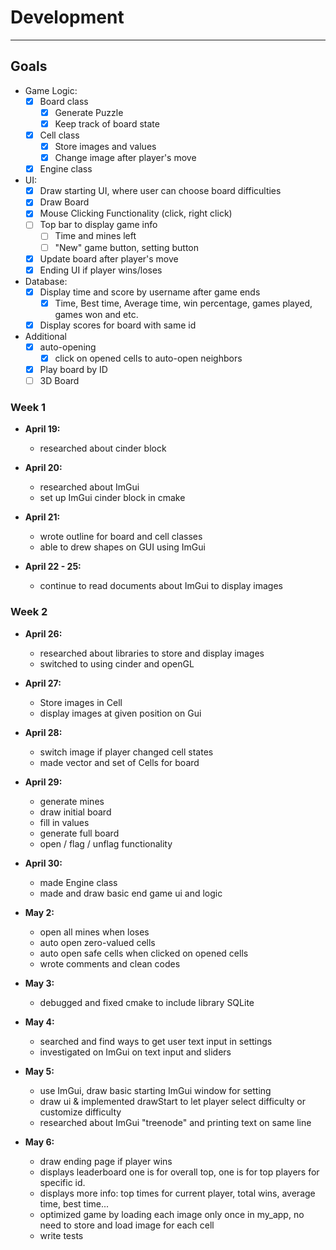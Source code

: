 # Development

---

## Goals

- Game Logic:
    - [x] Board class
        - [x] Generate Puzzle
        - [x] Keep track of board state
    - [x] Cell class
        - [x] Store images and values
        - [x] Change image after player's move
    - [x] Engine class
        
- UI:
    - [x] Draw starting UI, where user can choose board difficulties
    - [x] Draw Board
    - [x] Mouse Clicking Functionality (click, right click) 
    - [ ] Top bar to display game info
        - [ ] Time and mines left
        - [ ] "New" game button, setting button
    - [x] Update board after player's move
    - [x] Ending UI if player wins/loses
    
- Database:
    - [x] Display time and score by username after game ends
        - [x] Time, Best time, Average time, win percentage, games played, games won and etc. 
    - [x] Display scores for board with same id
    
- Additional
    - [x] auto-opening
        - [x] click on opened cells to auto-open neighbors
    - [x] Play board by ID
    - [ ] 3D Board
    
### Week 1
* **April 19:** 
    - researched about cinder block
   
* **April 20:** 
    - researched about ImGui
    - set up ImGui cinder block in cmake
    
* **April 21:** 
    - wrote outline for board and cell classes
    - able to drew shapes on GUI using ImGui
    
* **April 22 - 25:**
    - continue to read documents about ImGui to display images

### Week 2

* **April 26:** 
    - researched about libraries to store and display images
    - switched to using cinder and openGL
    
* **April 27:**
    - Store images in Cell
    - display images at given position on Gui
 
* **April 28:**
    - switch image if player changed cell states
    - made vector and set of Cells for board
 
* **April 29:**
    - generate mines
    - draw initial board
    - fill in values
    - generate full board
    - open / flag / unflag functionality
  
* **April 30:**
    - made Engine class
    - made and draw basic end game ui and logic

* **May 2:**
    - open all mines when loses
    - auto open zero-valued cells
    - auto open safe cells when clicked on opened cells
    - wrote comments and clean codes
    
* **May 3:**
    - debugged and fixed cmake to include library SQLite

* **May 4:**
    - searched and find ways to get user text input in settings
    - investigated on ImGui on text input and sliders
    
* **May 5:**
    - use ImGui, draw basic starting ImGui window for setting
    - draw ui & implemented drawStart to let player select difficulty or customize difficulty
    - researched about ImGui "treenode" and printing text on same line

* **May 6:**
    - draw ending page if player wins
    - displays leaderboard one is for overall top, one is for top players for specific id.
    - displays more info: top times for current player, total wins, average time, best time...
    - optimized game by loading each image only once in my_app, no need to store and load image for each cell
    - write tests